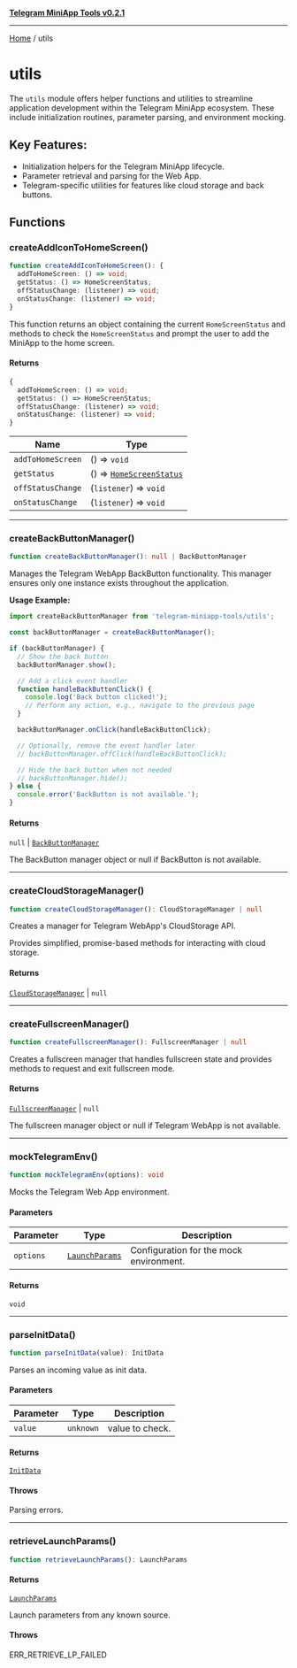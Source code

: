 [**Telegram MiniApp Tools v0.2.1**](README.md)

***

[Home](README.md) / utils

# utils

The `utils` module offers helper functions and utilities to streamline
application development within the Telegram MiniApp ecosystem. These
include initialization routines, parameter parsing, and environment mocking.

## Key Features:
- Initialization helpers for the Telegram MiniApp lifecycle.
- Parameter retrieval and parsing for the Web App.
- Telegram-specific utilities for features like cloud storage and back buttons.

## Functions

### createAddIconToHomeScreen()

```ts
function createAddIconToHomeScreen(): {
  addToHomeScreen: () => void;
  getStatus: () => HomeScreenStatus;
  offStatusChange: (listener) => void;
  onStatusChange: (listener) => void;
}
```

This function returns an object containing the current `HomeScreenStatus`
and methods to check the `HomeScreenStatus` and prompt the user to add the MiniApp to the home screen.

#### Returns

```ts
{
  addToHomeScreen: () => void;
  getStatus: () => HomeScreenStatus;
  offStatusChange: (listener) => void;
  onStatusChange: (listener) => void;
}
```

| Name | Type |
| ------ | ------ |
| `addToHomeScreen` | () => `void` |
| `getStatus` | () => [`HomeScreenStatus`](types.md#homescreenstatus) |
| `offStatusChange` | (`listener`) => `void` |
| `onStatusChange` | (`listener`) => `void` |

***

### createBackButtonManager()

```ts
function createBackButtonManager(): null | BackButtonManager
```

Manages the Telegram WebApp BackButton functionality.
This manager ensures only one instance exists throughout the application.

**Usage Example:**

```typescript
import createBackButtonManager from 'telegram-miniapp-tools/utils';

const backButtonManager = createBackButtonManager();

if (backButtonManager) {
  // Show the back button
  backButtonManager.show();

  // Add a click event handler
  function handleBackButtonClick() {
    console.log('Back button clicked!');
    // Perform any action, e.g., navigate to the previous page
  }

  backButtonManager.onClick(handleBackButtonClick);

  // Optionally, remove the event handler later
  // backButtonManager.offClick(handleBackButtonClick);

  // Hide the back button when not needed
  // backButtonManager.hide();
} else {
  console.error('BackButton is not available.');
}
```

#### Returns

`null` \| [`BackButtonManager`](types.md#backbuttonmanager)

The BackButton manager object or null if BackButton is not available.

***

### createCloudStorageManager()

```ts
function createCloudStorageManager(): CloudStorageManager | null
```

Creates a manager for Telegram WebApp's CloudStorage API.

Provides simplified, promise-based methods for interacting with cloud storage.

#### Returns

[`CloudStorageManager`](types.md#cloudstoragemanager) \| `null`

***

### createFullscreenManager()

```ts
function createFullscreenManager(): FullscreenManager | null
```

Creates a fullscreen manager that handles fullscreen state
and provides methods to request and exit fullscreen mode.

#### Returns

[`FullscreenManager`](types.md#fullscreenmanager) \| `null`

The fullscreen manager object or null if Telegram WebApp is not available.

***

### mockTelegramEnv()

```ts
function mockTelegramEnv(options): void
```

Mocks the Telegram Web App environment.

#### Parameters

| Parameter | Type | Description |
| ------ | ------ | ------ |
| `options` | [`LaunchParams`](types.md#launchparams) | Configuration for the mock environment. |

#### Returns

`void`

***

### parseInitData()

```ts
function parseInitData(value): InitData
```

Parses an incoming value as init data.

#### Parameters

| Parameter | Type | Description |
| ------ | ------ | ------ |
| `value` | `unknown` | value to check. |

#### Returns

[`InitData`](types.md#initdata)

#### Throws

Parsing errors.

***

### retrieveLaunchParams()

```ts
function retrieveLaunchParams(): LaunchParams
```

#### Returns

[`LaunchParams`](types.md#launchparams)

Launch parameters from any known source.

#### Throws

ERR_RETRIEVE_LP_FAILED
